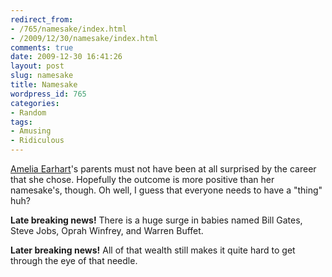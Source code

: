 ```yaml
---
redirect_from:
- /765/namesake/index.html
- /2009/12/30/namesake/index.html
comments: true
date: 2009-12-30 16:41:26
layout: post
slug: namesake
title: Namesake
wordpress_id: 765
categories:
- Random
tags:
- Amusing
- Ridiculous
---
```


[Amelia Earhart](http://cbs2.com/bios/Amelia.Earhart.Reporter.9.1021097.html)'s parents must not have been at all surprised by the career that she chose.  Hopefully the outcome is more positive than her namesake's, though.  Oh well, I guess that everyone needs to have a "thing" huh?

**Late breaking news!** There is a huge surge in babies named Bill Gates, Steve Jobs, Oprah Winfrey, and Warren Buffet.  

**Later breaking news!**  All of that wealth still makes it quite hard to get through the eye of that needle.
